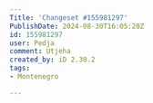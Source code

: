```yaml
---
Title: 'Changeset #155981297'
PublishDate: 2024-08-30T16:05:20Z
id: 155981297
user: Pedja
comment: Utjeha
created_by: iD 2.30.2
tags:
- Montenegro

---
```

